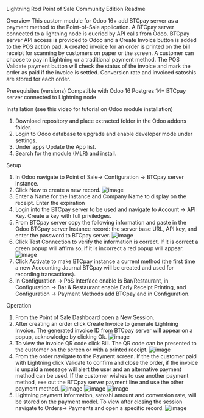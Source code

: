 Lightning Rod Point of Sale Community Edition Readme

Overview
This custom module for Odoo 16+ add BTCpay server as a payment method to the Point-of-Sale application. A BTCpay server connected to a lightning node is queried by API calls from Odoo. BTCpay server API access is provided to Odoo and a Create Invoice button is added to the POS action pad. A created invoice for an order is printed on the bill receipt for scanning by customers on paper or the screen. A customer can choose to pay in Lightning or a traditional payment method. The POS Validate payment button will check the status of the invoice and mark the order as paid if the invoice is settled. Conversion rate and invoiced satoshis are stored for each order.

Prerequisites (versions)
Compatible with Odoo 16
Postgres 14+
BTCpay server connected to Lightning node

Installation (see this video for tutorial on Odoo module installation)
1. Download repository and place extracted folder in the Odoo addons folder.
2. Login to Odoo database to upgrade and enable developer mode under settings.
3. Under apps Update the App list.
4. Search for the module (MLR) and install.

Setup

1. In Odoo navigate to Point of Sale-> Configuration -> BTCpay server instance.
2. Click New to create a new record.
   ![image](https://github.com/ERP-FTW/mlr_pos_community/assets/124227412/90591a58-7c0e-43da-931e-252fe154efbf)
4. Enter a Name for the Instance and Company Name to display on the receipt. Enter the expiration 
5. Login into the BTCpay server to be used and navigate to Account -> API Key. Create a key with full priviledges.
6. From BTCpay server copy the following information and paste in the Odoo BTCpay server Instance record: the server base URL, API key, and enter the password to BTCpay server.
   ![image](https://github.com/ERP-FTW/mlr_pos_community/assets/124227412/4ca911a4-94b2-46ff-90e6-fc88e73873d2)
7. Click Test Connection to verify the information is correct. If it is correct a green popup will affirm so, if it is incorrect a red popup will appear.
   ![image](https://github.com/ERP-FTW/mlr_pos_community/assets/124227412/04ec94a0-c1b6-4d62-b898-fac53ff70693)
9. Click Activate to make BTCpay instance a current method (the first time a new Accounting Journal BTCpay will be created and used for recording transactions).
10. In Configuration -> PoS Interface enable Is Bar/Restaurant, in Configuration -> Bar & Restaurant enable Early Receipt Printing, and Configuration -> Payment Methods add BTCpay and in Configuration.

Operation
1. From the Point of Sale Dashboard open a New Session.
2. After creating an order click Create Invoice to generate Lightning Invoice. The generated invoice ID from BTCpay server will appear on a popup, acknowledge by clicking Ok.
   ![image](https://github.com/ERP-FTW/mlr_pos_community/assets/124227412/a32262b0-6f72-49bd-bfc4-922983516567)
4. To view the invoice QR code click Bill. The QR code can be presented to the customer on the screen or with a printed receipt.
   ![image](https://github.com/ERP-FTW/mlr_pos_community/assets/124227412/e7030bfb-83f3-4b73-96b1-f2bab5a2d4e0)
6. From the order navigate to the Payment screen. If the the customer paid with Lightning click Validate to confirm and close the order, if the invoice is unpaid a message will alert the user and an alternative payment method can be used. If the customer wishes to use another payment method, exe out the BTCpay server payment line and use the other payment method.
   ![image](https://github.com/ERP-FTW/mlr_pos_community/assets/124227412/f81ed8f2-2186-4ef8-a023-55b3c336a142)
   ![image](https://github.com/ERP-FTW/mlr_pos_community/assets/124227412/cfc6dc9f-a824-4ceb-9828-247a97b17ce6)
   ![image](https://github.com/ERP-FTW/mlr_pos_community/assets/124227412/ade11951-04ca-477c-b5df-aed39ce8350d)
8. Lightning payment information, satoshi amount and conversion rate, will be stored on the payment model. To view after closing the session navigate to Orders-> Payments and open a specific record.
![image](https://github.com/ERP-FTW/mlr_pos_community/assets/124227412/90fef5a4-d74d-48c1-9a09-9f6e8d266fa1)

